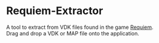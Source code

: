 # Requiem-Extractor
 A tool to extract from VDK files found in the game [Requiem](https://store.steampowered.com/app/289780). <br>
 Drag and drop a VDK or MAP file onto the application.
